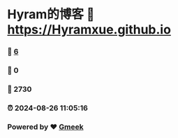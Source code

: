 # Hyram的博客 :link: https://Hyramxue.github.io 
### :page_facing_up: [6](https://Hyramxue.github.io/tag.html) 
### :speech_balloon: 0 
### :hibiscus: 2730 
### :alarm_clock: 2024-08-26 11:05:16 
### Powered by :heart: [Gmeek](https://github.com/Meekdai/Gmeek)
